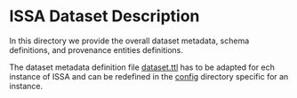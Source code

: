 # ISSA Dataset Description

In this directory we provide the overall dataset metadata, schema definitions, and provenance entities definitions.  

The dataset metadata definition file [dataset.ttl](./dataset.ttl) has to be adapted for ech instance of ISSA and can be redefined in the [config](../config) directory specific for an instance.